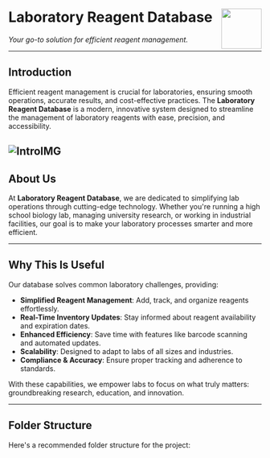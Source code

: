 # Laboratory Reagent Database <img src="https://th.bing.com/th/id/R.167347dbf9f99b2d5a429907793ab456?rik=sUr%2bPKxkMV%2bxmQ&riu=http%3a%2f%2fpluspng.com%2fimg-png%2fdatabase-png-1024.png&ehk=9RlCqOZCsei0eG7uKZyisRNAuIlmxnu4xKPTqTo6xXk%3d&risl=&pid=ImgRaw&r=0" width="80" align="right"/>

*Your go-to solution for efficient reagent management.*

---

## Introduction
Efficient reagent management is crucial for laboratories, ensuring smooth operations, accurate results, and cost-effective practices. The **Laboratory Reagent Database** is a modern, innovative system designed to streamline the management of laboratory reagents with ease, precision, and accessibility.

![IntroIMG](https://dm0qx8t0i9gc9.cloudfront.net/thumbnails/video/Vd3bj2jPe/female-scientist-working-in-laboratory-lab-worker-typing-test-report-on-computer-scientist-woman-working-on-scientist-laptop-lab-woman-in-scientific-laboratory-science-laboratory-woman-working_htxiol8gtx_thumbnail-1080_01.png)
---

## About Us
At **Laboratory Reagent Database**, we are dedicated to simplifying lab operations through cutting-edge technology. Whether you're running a high school biology lab, managing university research, or working in industrial facilities, our goal is to make your laboratory processes smarter and more efficient.

---

## Why This Is Useful
Our database solves common laboratory challenges, providing:
- **Simplified Reagent Management**: Add, track, and organize reagents effortlessly.
- **Real-Time Inventory Updates**: Stay informed about reagent availability and expiration dates.
- **Enhanced Efficiency**: Save time with features like barcode scanning and automated updates.
- **Scalability**: Designed to adapt to labs of all sizes and industries.
- **Compliance & Accuracy**: Ensure proper tracking and adherence to standards.

With these capabilities, we empower labs to focus on what truly matters: groundbreaking research, education, and innovation.

---

## Folder Structure
Here's a recommended folder structure for the project:

